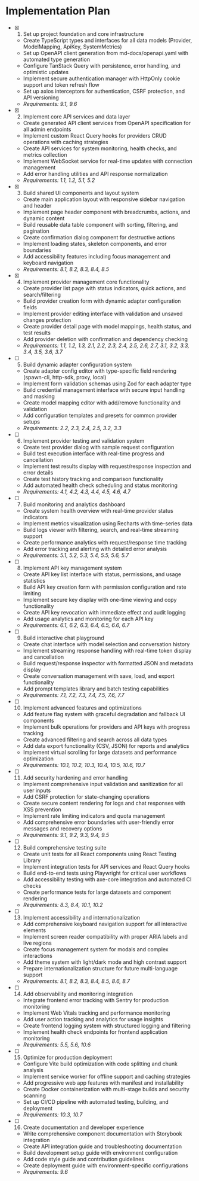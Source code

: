 # Implementation Plan

- [x] 1. Set up project foundation and core infrastructure
  - Create TypeScript types and interfaces for all data models (Provider, ModelMapping, ApiKey, SystemMetrics)
  - Set up OpenAPI client generation from md-docs/openapi.yaml with automated type generation
  - Configure TanStack Query with persistence, error handling, and optimistic updates
  - Implement secure authentication manager with HttpOnly cookie support and token refresh flow
  - Set up axios interceptors for authentication, CSRF protection, and API versioning
  - _Requirements: 9.1, 9.6_

- [x] 2. Implement core API services and data layer
  - Create generated API client services from OpenAPI specification for all admin endpoints
  - Implement custom React Query hooks for providers CRUD operations with caching strategies
  - Create API services for system monitoring, health checks, and metrics collection
  - Implement WebSocket service for real-time updates with connection management
  - Add error handling utilities and API response normalization
  - _Requirements: 1.1, 1.2, 5.1, 5.2_

- [x] 3. Build shared UI components and layout system
  - Create main application layout with responsive sidebar navigation and header
  - Implement page header component with breadcrumbs, actions, and dynamic content
  - Build reusable data table component with sorting, filtering, and pagination
  - Create confirmation dialog component for destructive actions
  - Implement loading states, skeleton components, and error boundaries
  - Add accessibility features including focus management and keyboard navigation
  - _Requirements: 8.1, 8.2, 8.3, 8.4, 8.5_

- [x] 4. Implement provider management core functionality
  - Create provider list page with status indicators, quick actions, and search/filtering
  - Build provider creation form with dynamic adapter configuration fields
  - Implement provider editing interface with validation and unsaved changes protection
  - Create provider detail page with model mappings, health status, and test results
  - Add provider deletion with confirmation and dependency checking
  - _Requirements: 1.1, 1.2, 1.3, 2.1, 2.2, 2.3, 2.4, 2.5, 2.6, 2.7, 3.1, 3.2, 3.3, 3.4, 3.5, 3.6, 3.7_

- [ ] 5. Build dynamic adapter configuration system
  - Create adapter config editor with type-specific field rendering (spawn-cli, http-sdk, proxy, local)
  - Implement form validation schemas using Zod for each adapter type
  - Build credential management interface with secure input handling and masking
  - Create model mapping editor with add/remove functionality and validation
  - Add configuration templates and presets for common provider setups
  - _Requirements: 2.2, 2.3, 2.4, 2.5, 3.2, 3.3_

- [ ] 6. Implement provider testing and validation system
  - Create test provider dialog with sample request configuration
  - Build test execution interface with real-time progress and cancellation
  - Implement test results display with request/response inspection and error details
  - Create test history tracking and comparison functionality
  - Add automated health check scheduling and status monitoring
  - _Requirements: 4.1, 4.2, 4.3, 4.4, 4.5, 4.6, 4.7_

- [ ] 7. Build monitoring and analytics dashboard
  - Create system health overview with real-time provider status indicators
  - Implement metrics visualization using Recharts with time-series data
  - Build logs viewer with filtering, search, and real-time streaming support
  - Create performance analytics with request/response time tracking
  - Add error tracking and alerting with detailed error analysis
  - _Requirements: 5.1, 5.2, 5.3, 5.4, 5.5, 5.6, 5.7_

- [ ] 8. Implement API key management system
  - Create API key list interface with status, permissions, and usage statistics
  - Build API key creation form with permission configuration and rate limiting
  - Implement secure key display with one-time viewing and copy functionality
  - Create API key revocation with immediate effect and audit logging
  - Add usage analytics and monitoring for each API key
  - _Requirements: 6.1, 6.2, 6.3, 6.4, 6.5, 6.6, 6.7_

- [ ] 9. Build interactive chat playground
  - Create chat interface with model selection and conversation history
  - Implement streaming response handling with real-time token display and cancellation
  - Build request/response inspector with formatted JSON and metadata display
  - Create conversation management with save, load, and export functionality
  - Add prompt templates library and batch testing capabilities
  - _Requirements: 7.1, 7.2, 7.3, 7.4, 7.5, 7.6, 7.7_

- [ ] 10. Implement advanced features and optimizations
  - Add feature flag system with graceful degradation and fallback UI components
  - Implement bulk operations for providers and API keys with progress tracking
  - Create advanced filtering and search across all data types
  - Add data export functionality (CSV, JSON) for reports and analytics
  - Implement virtual scrolling for large datasets and performance optimization
  - _Requirements: 10.1, 10.2, 10.3, 10.4, 10.5, 10.6, 10.7_

- [ ] 11. Add security hardening and error handling
  - Implement comprehensive input validation and sanitization for all user inputs
  - Add CSRF protection for state-changing operations
  - Create secure content rendering for logs and chat responses with XSS prevention
  - Implement rate limiting indicators and quota management
  - Add comprehensive error boundaries with user-friendly error messages and recovery options
  - _Requirements: 9.1, 9.2, 9.3, 9.4, 9.5_

- [ ] 12. Build comprehensive testing suite
  - Create unit tests for all React components using React Testing Library
  - Implement integration tests for API services and React Query hooks
  - Build end-to-end tests using Playwright for critical user workflows
  - Add accessibility testing with axe-core integration and automated CI checks
  - Create performance tests for large datasets and component rendering
  - _Requirements: 8.3, 8.4, 10.1, 10.2_

- [ ] 13. Implement accessibility and internationalization
  - Add comprehensive keyboard navigation support for all interactive elements
  - Implement screen reader compatibility with proper ARIA labels and live regions
  - Create focus management system for modals and complex interactions
  - Add theme system with light/dark mode and high contrast support
  - Prepare internationalization structure for future multi-language support
  - _Requirements: 8.1, 8.2, 8.3, 8.4, 8.5, 8.6, 8.7_

- [ ] 14. Add observability and monitoring integration
  - Integrate frontend error tracking with Sentry for production monitoring
  - Implement Web Vitals tracking and performance monitoring
  - Add user action tracking and analytics for usage insights
  - Create frontend logging system with structured logging and filtering
  - Implement health check endpoints for frontend application monitoring
  - _Requirements: 5.5, 5.6, 10.6_

- [ ] 15. Optimize for production deployment
  - Configure Vite build optimization with code splitting and chunk analysis
  - Implement service worker for offline support and caching strategies
  - Add progressive web app features with manifest and installability
  - Create Docker containerization with multi-stage builds and security scanning
  - Set up CI/CD pipeline with automated testing, building, and deployment
  - _Requirements: 10.3, 10.7_

- [ ] 16. Create documentation and developer experience
  - Write comprehensive component documentation with Storybook integration
  - Create API integration guide and troubleshooting documentation
  - Build development setup guide with environment configuration
  - Add code style guide and contribution guidelines
  - Create deployment guide with environment-specific configurations
  - _Requirements: 9.6_